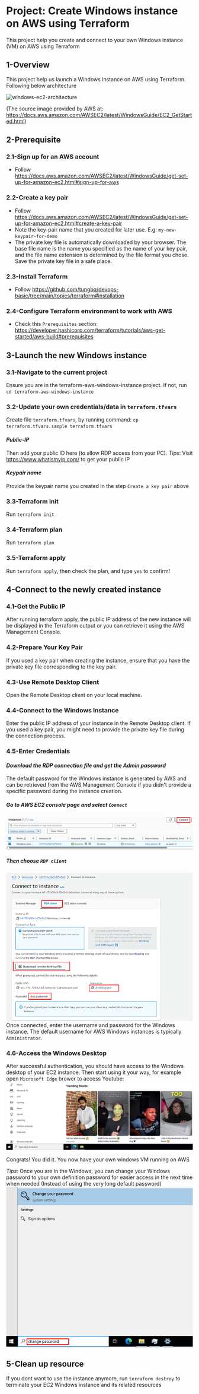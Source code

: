 # Project: Create Windows instance on AWS using Terraform

This project help you create and connect to your own Windows instance (VM) on AWS using Terraform

## 1-Overview

This project help us launch a Windows instance on AWS using Terraform. Following below architecture

![windows-ec2-architecture](https://docs.aws.amazon.com/images/AWSEC2/latest/WindowsGuide/images/overview_getting_started.png)

(The source image provided by AWS at: https://docs.aws.amazon.com/AWSEC2/latest/WindowsGuide/EC2_GetStarted.html)

## 2-Prerequisite

### 2.1-Sign up for an AWS account

- Follow https://docs.aws.amazon.com/AWSEC2/latest/WindowsGuide/get-set-up-for-amazon-ec2.html#sign-up-for-aws

### 2.2-Create a key pair

- Follow https://docs.aws.amazon.com/AWSEC2/latest/WindowsGuide/get-set-up-for-amazon-ec2.html#create-a-key-pair
- Note the key-pair name that you created for later use. E.g: `my-new-keypair-for-demo`
- The private key file is automatically downloaded by your browser. The base file name is the name you specified as the name of your key pair, and the file name extension is determined by the file format you chose. Save the private key file in a safe place.

### 2.3-Install Terraform

- Follow https://github.com/tungbq/devops-basic/tree/main/topics/terraform#installation

### 2.4-Configure Terraform environment to work with AWS

- Check this `Prerequisites` section: https://developer.hashicorp.com/terraform/tutorials/aws-get-started/aws-build#prerequisites

## 3-Launch the new Windows instance

### 3.1-Navigate to the current project

Ensure you are in the terraform-aws-windows-instance project.
If not, run `cd terraform-aws-windows-instance`

### 3.2-Update your own credentials/data in `terraform.tfvars`

Create file `terraform.tfvars`, by running command: `cp terraform.tfvars.sample terraform.tfvars`

#### _Public-IP_

Then add your public ID here (to allow RDP access from your PC).
_Tips_: Visit https://www.whatismyip.com/ to get your public IP

#### _Keypair name_

Provide the keypair name you created in the step `Create a key pair` above

### 3.3-Terraform init

Run `terraform init`

### 3.4-Terraform plan

Run `terraform plan`

### 3.5-Terraform apply

Run `terraform apply`, then check the plan, and type `yes` to confirm!

## 4-Connect to the newly created instance

### 4.1-Get the Public IP

After running terraform apply, the public IP address of the new instance will be displayed in the Terraform output or you can retrieve it using the AWS Management Console.

### 4.2-Prepare Your Key Pair

If you used a key pair when creating the instance, ensure that you have the private key file corresponding to the key pair.

### 4.3-Use Remote Desktop Client

Open the Remote Desktop client on your local machine.

### 4.4-Connect to the Windows Instance

Enter the public IP address of your instance in the Remote Desktop client.
If you used a key pair, you might need to provide the private key file during the connection process.

### 4.5-Enter Credentials

#### _Download the RDP connection file and get the Admin password_

The default password for the Windows instance is generated by AWS and can be retrieved from the AWS Management Console if you didn't provide a specific password during the instance creation.

##### _Go to AWS EC2 console page and select `Connect`_

![connect_to_ec2](./asset/connect_to_ec2.png)

##### _Then choose `RDP client`_

![RDP_connect_guide](./asset/RDP_connect_guide.png)
Once connected, enter the username and password for the Windows instance.
The default username for AWS Windows instances is typically `Administrator`.

### 4.6-Access the Windows Desktop

After successful authentication, you should have access to the Windows desktop of your EC2 instance.
Then start using it your way, for example open `Microsoft Edge` brower to access Youtube:
![window_access_success](./asset/window_access_success.png)

Congrats! You did it. You now have your own windows VM running on AWS

_Tips:_ Once you are in the Windows, you can change your Windows password to your own definition password for easier access in the next time when needed (Instead of using the very long default password)
![change_password_tips](./asset/change_password_tips.png)

## 5-Clean up resource

If you dont want to use the instance anymore, run `terraform destroy` to terminate your EC2 Windows instance and its related resources
